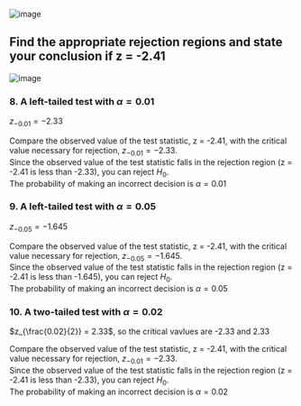 
![image](https://github.com/user-attachments/assets/488850c4-f2e1-439f-bb18-fe59d58ec5e7)

## Find the appropriate rejection regions and state your conclusion if z = -2.41

![image](https://github.com/user-attachments/assets/d1dfcf58-a7b6-4167-bf2b-e67fff104c8e)

### 8. A left-tailed test with $\alpha = 0.01$

$z_{-0.01} = -2.33$

Compare the observed value of the test statistic, z = -2.41, with the critical value necessary for rejection, $z_{-0.01} = -2.33$.  
Since the observed value of the test statistic falls in the rejection region (z = -2.41 is less than -2.33), you can reject $H_{0}$.  
The probability of making an incorrect decision is $\alpha = 0.01$  

### 9. A left-tailed test with $\alpha = 0.05$

$z_{-0.05} = -1.645$

Compare the observed value of the test statistic, z = -2.41, with the critical value necessary for rejection, $z_{-0.05} = -1.645$.  
Since the observed value of the test statistic falls in the rejection region (z = -2.41 is less than -1.645), you can reject $H_{0}$.  
The probability of making an incorrect decision is $\alpha = 0.05$  

### 10. A two-tailed test with $\alpha = 0.02$

$z_{\frac{0.02}{2}} = 2.33$, so the critical vavlues are -2.33 and 2.33  

Compare the observed value of the test statistic, z = -2.41, with the critical value necessary for rejection, $z_{-0.01} = -2.33$.  
Since the observed value of the test statistic falls in the rejection region (z = -2.41 is less than -2.33), you can reject $H_{0}$.  
The probability of making an incorrect decision is $\alpha = 0.02$  

